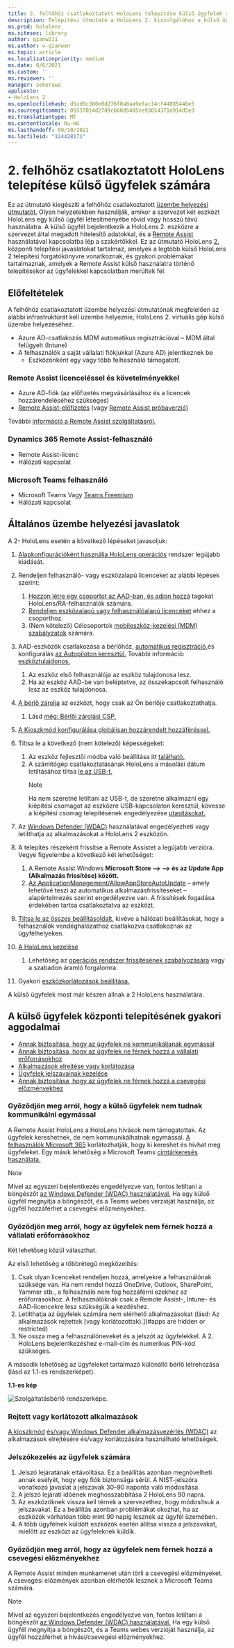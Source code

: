 ```yaml
---
title: 2. felhőhöz csatlakoztatott HoloLens telepítése külső ügyfelek számára
description: Telepítési útmutató a HoloLens 2. kiszolgálóhoz a külső ügyfelek számára (példaként a Távoli segítségnyújtással)
ms.prod: hololens
ms.sitesec: library
author: qianw211
ms.author: v-qianwen
ms.topic: article
ms.localizationpriority: medium
ms.date: 8/6/2021
ms.custom: ''
ms.reviewer: ''
manager: sekerawa
appliesto:
- HoloLens 2
ms.openlocfilehash: d5cd9c380e0d276f0a8aa9efac14cf44885446e5
ms.sourcegitcommit: 05537014d27d9cb60d5485ce93654371d914d5e3
ms.translationtype: MT
ms.contentlocale: hu-HU
ms.lasthandoff: 09/10/2021
ms.locfileid: "124428171"
---
```

# <a name="deploy-cloud-connected-hololens-2-to-external-clients"></a>2. felhőhöz csatlakoztatott HoloLens telepítése külső ügyfelek számára

Ez az útmutató kiegészíti a felhőhöz csatlakoztatott [üzembe helyezési útmutatót.](hololens2-cloud-connected-overview.md) Olyan helyzetekben használják, amikor a szervezet két eszközt HoloLens egy külső ügyfél létesítményébe rövid vagy hosszú távú használatra. A külső ügyfél bejelentkezik a HoloLens 2. eszközre a szervezet által megadott hitelesítő adatokkal, és a [Remote Assist](/dynamics365/mixed-reality/remote-assist/ra-overview) használatával kapcsolatba lép a szakértőkkel. Ez az útmutató HoloLens [2.](#general-deployment-recommendations) központi telepítési javaslatokat tartalmaz, amelyek a legtöbb [](#common-external-client-deployment-concerns) külső HoloLens 2 telepítési forgatókönyvre vonatkoznak, és gyakori problémákat tartalmaznak, amelyek a Remote Assist külső használatra történő telepítésekor az ügyfelekkel kapcsolatban merültek fel. 

## <a name="prerequisites"></a>Előfeltételek

A felhőhöz csatlakoztatott üzembe [](hololens2-cloud-connected-overview.md) helyezési útmutatónak megfelelően az alábbi infrastruktúrát kell üzembe helyeznie, HoloLens 2. virtuális gép külső üzembe helyezéséhez.

- Azure AD-csatlakozás MDM automatikus regisztrációval – MDM által felügyelt (Intune)
- A felhasználók a saját vállalati fiókjukkal (Azure AD) jelentkeznek be
    - Eszközönként egy vagy több felhasználó támogatott.

### <a name="remote-assist-licensing-and-requirements"></a>Remote Assist licenceléssel és követelményekkel

- Azure AD-fiók (az előfizetés megvásárlásához és a licencek hozzárendeléséhez szükséges)
- [Remote Assist-előfizetés](/dynamics365/mixed-reality/remote-assist/buy-and-deploy-remote-assist) (vagy [Remote Assist próbaverzió)](/dynamics365/mixed-reality/remote-assist/try-remote-assist)

További [információ a Remote Assist szolgáltatásról.](/hololens/hololens2-cloud-connected-overview#learn-about-remote-assist)

### <a name="dynamics-365-remote-assist-user"></a>Dynamics 365 Remote Assist-felhasználó

- Remote Assist-licenc
- Hálózati kapcsolat

### <a name="microsoft-teams-user"></a>Microsoft Teams felhasználó

- Microsoft Teams Vagy [Teams Freemium](https://products.office.com/microsoft-teams/free)
- Hálózati kapcsolat

## <a name="general-deployment-recommendations"></a>Általános üzembe helyezési javaslatok

A 2- HoloLens esetén a következő lépéseket javasoljuk:

1. [Alapkonfigurációként használja HoloLens operációs](https://aka.ms/hololens2download) rendszer legújabb kiadását.
1. Rendeljen felhasználó- vagy eszközalapú licenceket az alábbi lépések szerint:
    1. [Hozzon létre egy csoportot az AAD-ban, és adjon hozzá](/azure/active-directory/fundamentals/active-directory-groups-create-azure-portal#create-a-basic-group-and-add-members) tagokat HoloLens/RA-felhasználók számára.
    1. [Rendeljen eszközalapú vagy felhasználóalapú licenceket](/azure/active-directory/enterprise-users/licensing-groups-assign#:~:text=In%20this%20article%201%20Assign%20the%20required%20licenses,3%20Check%20for%20license%20problems%20and%20resolve%20them) ehhez a csoporthoz.
    1. (Nem kötelező) Célcsoportok [mobileszköz-kezelési (MDM) szabályzatok](hololens-enroll-mdm.md) számára.

1. AAD-eszközök csatlakozása a bérlőhöz, [automatikus regisztráció,](/hololens/hololens-enroll-mdm#auto-enrollment-in-mdm)és konfigurálás [az Autopiloton keresztül.](/hololens/hololens2-autopilot) További információ: [eszköztulajdonos.](/hololens/security-adminless-os#device-owner)
    1. Az eszköz első felhasználója az eszköz tulajdonosa lesz.
    1. Ha az eszköz AAD-be van beléptetve, az összekapcsolt felhasználó lesz az eszköz tulajdonosa.
    
1. [A bérlő zárolja](/hololens/hololens-release-notes#tenantlockdown-csp-and-autopilot) az eszközt, hogy csak az Ön bérlője csatlakoztathatja.
    1. Lásd [még: Bérlői zárolási CSP.](/windows/client-management/mdm/tenantlockdown-csp)

1. [A Kioszkmód konfigurálása globálisan hozzárendelt hozzáféréssel.](/hololens/hololens-global-assigned-access-kiosk)

1. Tiltsa le a következő (nem kötelező) képességeket:
    1. Az eszköz fejlesztői módba való beállítása itt [található.](/windows/client-management/mdm/policy-csp-applicationmanagement#applicationmanagement-allowdeveloperunlock)
    1. A számítógép csatlakoztatásának HoloLens a másolási dátum letiltásához tiltsa [le az USB-t.](/windows/client-management/mdm/policy-csp-connectivity#connectivity-allowusbconnection)
       > [!NOTE]
        > Ha nem szeretné letiltani az USB-t, de szeretne alkalmazni egy kiépítési csomagot az eszközre USB-kapcsolaton keresztül, kövesse a kiépítési csomag telepítésének engedélyezése [utasításokat.](/windows/client-management/mdm/policy-csp-security#security-allowaddprovisioningpackage)

1. Az [Windows Defender (WDAC)](/hololens/windows-defender-application-control-wdac) használatával engedélyezheti vagy letilthatja az alkalmazásokat a HoloLens 2 eszközön.
1. A telepítés részeként frissítse a Remote Assistet a legújabb verzióra. Vegye figyelembe a következő két lehetőséget:
    1. A Remote Assist Windows **Microsoft Store --> --> és az Update App (Alkalmazás frissítése) között.**
    1. [Az ApplicationManagement/AllowAppStoreAutoUpdate](/windows/client-management/mdm/policy-csp-applicationmanagement#applicationmanagement-allowappstoreautoupdate) – amely lehetővé teszi az automatikus alkalmazásfrissítéseket – alapértelmezés szerint engedélyezve van. A frissítések fogadása érdekében tartsa csatlakoztatva az eszközt.
1. [Tiltsa le az összes beállításoldalt,](/hololens/settings-uri-list) kivéve a hálózati beállításokat, hogy a felhasználók vendéghálózathoz csatlakozva csatlakoznak az ügyfélhelyeken.
1. [A HoloLens kezelése](/hololens/hololens-updates)
    1. Lehetőség az [operációs rendszer frissítésének szabályozására](/mem/intune/protect/windows-update-for-business-configure#create-and-assign-update-rings) vagy a szabadon áramló forgalomra.
1. Gyakori [eszközkorlátozások beállítása.](/hololens/hololens-common-device-restrictions)

A külső ügyfelek most már készen állnak a 2 HoloLens használatára.

## <a name="common-external-client-deployment-concerns"></a>A külső ügyfelek központi telepítésének gyakori aggodalmai

- [Annak biztosítása, hogy az ügyfelek ne kommunikáljanak egymással](#ensure-that-external-clients-cant-communicate-with-one-another)
- [Annak biztosítása, hogy az ügyfelek ne férnek hozzá a vállalati erőforrásokhoz](#ensure-that-clients-wont-have-access-to-company-resources)
- [Alkalmazások elrejtése vagy korlátozása](#hidden-or-restricted-apps)
- [Ügyfelek jelszavainak kezelése](#password-management-for-your-clients) 
- [Annak biztosítása, hogy az ügyfelek ne férnek hozzá a csevegési előzményekhez](#ensure-that-clients-wont-have-access-to-chat-history)

### <a name="ensure-that-external-clients-cant-communicate-with-one-another"></a>Győződjön meg arról, hogy a külső ügyfelek nem tudnak kommunikálni egymással

A Remote Assist HoloLens a HoloLens hívások nem támogatottak. Az ügyfelek kereshetnek, de nem kommunikálhatnak egymással. [A felhasználók Microsoft 365](/microsoft-365/compliance/information-barriers) korlátozhatják, hogy ki kereshet és hívhat meg ügyfeleket. Egy másik lehetőség a Microsoft Teams [címtárkeresés használata.](/MicrosoftTeams/teams-scoped-directory-search)

 > [!NOTE]
> Mivel az egyszeri bejelentkezés engedélyezve van, fontos letiltani a böngészőt [az Windows Defender (WDAC) használatával.](/hololens/windows-defender-application-control-wdac) Ha egy külső ügyfél megnyitja a böngészőt, és a Teams webes verzióját használja, az ügyfél hozzáférhet a csevegési előzményekhez.

### <a name="ensure-that-clients-wont-have-access-to-company-resources"></a>Győződjön meg arról, hogy az ügyfelek nem férnek hozzá a vállalati erőforrásokhoz

Két lehetőség közül választhat.

Az első lehetőség a többrétegű megközelítés:

1. Csak olyan licenceket rendeljen hozzá, amelyekre a felhasználónak szüksége van. Ha nem rendel hozzá OneDrive, Outlook, SharePoint, Yammer stb., a felhasználó nem fog hozzáférni ezekhez az erőforrásokhoz. A felhasználóknak csak a Remote Assist-, Intune- és AAD-licencekre lesz szükségük a kezdéshez.
1. Letilthatja az ügyfelek számára nem elérhető alkalmazásokat (lásd: Az alkalmazások rejtettek [vagy korlátozottak).](#apps are hidden or restricted)
1. Ne ossza meg a felhasználóneveket és a jelszót az ügyfelekkel. A 2. HoloLens bejelentkezéshez e-mail-cím és numerikus PIN-kód szükséges.

A második lehetőség az ügyfeleket tartalmazó különálló bérlő létrehozása (lásd az 1.1-es rendszerképet).

**1.1-es kép**

![Szolgáltatásbérlő rendszerképe.](./images/hololens-service-tenant-image.png)

### <a name="hidden-or-restricted-apps"></a>Rejtett vagy korlátozott alkalmazások

[A kioszkmód](/hololens/hololens-kiosk) [és/vagy Windows Defender alkalmazásvezérlés (WDAC)](/hololens/windows-efender-application-control-wdac) az alkalmazások elrejtésére és/vagy korlátozására használható lehetőségek.

### <a name="password-management-for-your-clients"></a>Jelszókezelés az ügyfelek számára

1. Jelszó lejáratának eltávolítása. Ez a beállítás azonban megnövelheti annak esélyét, hogy egy fiók biztonsága sérül. A NIST-jelszóra vonatkozó javaslat a jelszavak 30–90 naponta való módosítása.
1. A jelszó lejárati időének meghosszabbítása 2 HoloLens 90 napra.
1. Az eszközöknek vissza kell térnek a szervezethez, hogy módosítsuk a jelszavakat. Ez a beállítás azonban problémákat okozhat, ha az eszközök várhatóan több mint 90 napig lesznek az ügyfél üzemében.  
1. A több ügyfélnek küldött eszközök esetén állítsa vissza a jelszavakat, mielőtt az eszközt az ügyfeleknek küldik.

### <a name="ensure-that-clients-wont-have-access-to-chat-history"></a>Győződjön meg arról, hogy az ügyfelek nem férnek hozzá a csevegési előzményekhez

A Remote Assist minden munkamenet után törli a csevegési előzményeket. A csevegési előzmények azonban elérhetők lesznek a Microsoft Teams számára.

> [!NOTE]
> Mivel az egyszeri bejelentkezés engedélyezve van, fontos letiltani a böngészőt [az Windows Defender (WDAC) használatával.](/hololens/windows-defender-application-control-wdac)  Ha egy külső ügyfél megnyitja a böngészőt, és a Teams webes verzióját használja, az ügyfél hozzáférhet a hívási/csevegési előzményekhez.
